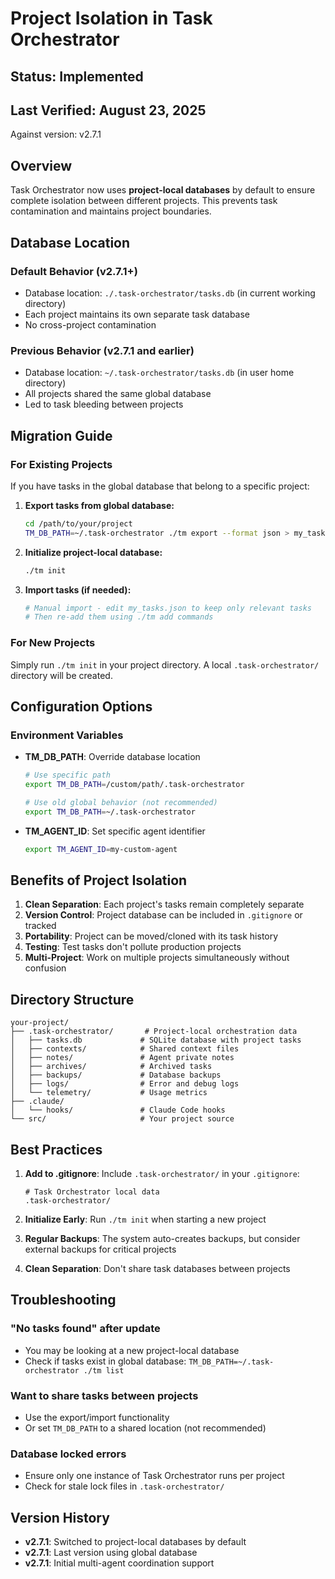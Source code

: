 # Project Isolation in Task Orchestrator

## Status: Implemented
## Last Verified: August 23, 2025
Against version: v2.7.1

## Overview
Task Orchestrator now uses **project-local databases** by default to ensure complete isolation between different projects. This prevents task contamination and maintains project boundaries.

## Database Location

### Default Behavior (v2.7.1+)
- Database location: `./.task-orchestrator/tasks.db` (in current working directory)
- Each project maintains its own separate task database
- No cross-project contamination

### Previous Behavior (v2.7.1 and earlier)
- Database location: `~/.task-orchestrator/tasks.db` (in user home directory)  
- All projects shared the same global database
- Led to task bleeding between projects

## Migration Guide

### For Existing Projects
If you have tasks in the global database that belong to a specific project:

1. **Export tasks from global database:**
   ```bash
   cd /path/to/your/project
   TM_DB_PATH=~/.task-orchestrator ./tm export --format json > my_tasks.json
   ```

2. **Initialize project-local database:**
   ```bash
   ./tm init
   ```

3. **Import tasks (if needed):**
   ```bash
   # Manual import - edit my_tasks.json to keep only relevant tasks
   # Then re-add them using ./tm add commands
   ```

### For New Projects
Simply run `./tm init` in your project directory. A local `.task-orchestrator/` directory will be created.

## Configuration Options

### Environment Variables

- **TM_DB_PATH**: Override database location
  ```bash
  # Use specific path
  export TM_DB_PATH=/custom/path/.task-orchestrator
  
  # Use old global behavior (not recommended)
  export TM_DB_PATH=~/.task-orchestrator
  ```

- **TM_AGENT_ID**: Set specific agent identifier
  ```bash
  export TM_AGENT_ID=my-custom-agent
  ```

## Benefits of Project Isolation

1. **Clean Separation**: Each project's tasks remain completely separate
2. **Version Control**: Project database can be included in `.gitignore` or tracked
3. **Portability**: Project can be moved/cloned with its task history
4. **Testing**: Test tasks don't pollute production projects
5. **Multi-Project**: Work on multiple projects simultaneously without confusion

## Directory Structure

```
your-project/
├── .task-orchestrator/       # Project-local orchestration data
│   ├── tasks.db             # SQLite database with project tasks
│   ├── contexts/            # Shared context files
│   ├── notes/               # Agent private notes
│   ├── archives/            # Archived tasks
│   ├── backups/             # Database backups
│   ├── logs/                # Error and debug logs
│   └── telemetry/           # Usage metrics
├── .claude/
│   └── hooks/               # Claude Code hooks
└── src/                     # Your project source
```

## Best Practices

1. **Add to .gitignore**: Include `.task-orchestrator/` in your `.gitignore`:
   ```gitignore
   # Task Orchestrator local data
   .task-orchestrator/
   ```

2. **Initialize Early**: Run `./tm init` when starting a new project

3. **Regular Backups**: The system auto-creates backups, but consider external backups for critical projects

4. **Clean Separation**: Don't share task databases between projects

## Troubleshooting

### "No tasks found" after update
- You may be looking at a new project-local database
- Check if tasks exist in global database: `TM_DB_PATH=~/.task-orchestrator ./tm list`

### Want to share tasks between projects
- Use the export/import functionality
- Or set `TM_DB_PATH` to a shared location (not recommended)

### Database locked errors
- Ensure only one instance of Task Orchestrator runs per project
- Check for stale lock files in `.task-orchestrator/`

## Version History

- **v2.7.1**: Switched to project-local databases by default
- **v2.7.1**: Last version using global database
- **v2.7.1**: Initial multi-agent coordination support